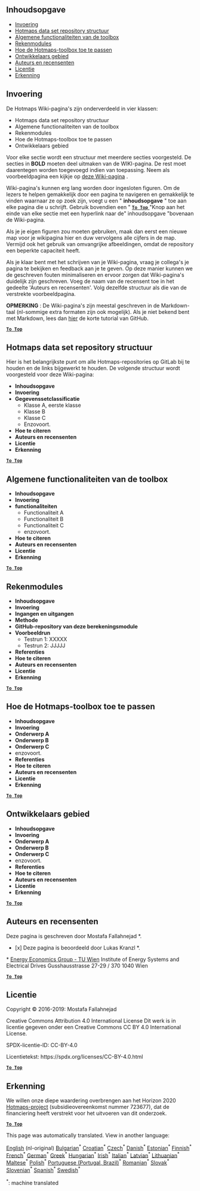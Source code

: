 <h2> Inhoudsopgave </h2><ul><li> <a href="#Introduction">Invoering</a> </li><li> <a href="#Hotmaps-data-set-repository-structure">Hotmaps data set repository structuur</a> </li><li> <a href="#General-functionalities-of-the-toolbox">Algemene functionaliteiten van de toolbox</a> </li><li> <a href="#Calculation-modules">Rekenmodules</a> </li><li> <a href="#How-to-apply-the-Hotmaps-toolbox">Hoe de Hotmaps-toolbox toe te passen</a> </li><li> <a href="#Developers-area">Ontwikkelaars gebied</a> </li><li> <a href="#authors-and-reviewers">Auteurs en recensenten</a> </li><li> <a href="#license">Licentie</a> </li><li> <a href="#acknowledgement">Erkenning</a> </li></ul><h2> Invoering </h2><p> De Hotmaps Wiki-pagina&#39;s zijn onderverdeeld in vier klassen: </p><ul><li> Hotmaps data set repository structuur </li><li> Algemene functionaliteiten van de toolbox </li><li> Rekenmodules </li><li> Hoe de Hotmaps-toolbox toe te passen </li><li> Ontwikkelaars gebied </li></ul><p> Voor elke sectie wordt een structuur met meerdere secties voorgesteld. De secties in <strong>BOLD</strong> moeten deel uitmaken van de WIKI-pagina. De rest moet daarentegen worden toegevoegd indien van toepassing. Neem als voorbeeldpagina een kijkje op <a href="https://github.com/HotMaps/hotmaps_wiki/wiki/CM-District-heating-potential-user-defined-thresholds">deze Wiki-pagina</a> . </p><p> Wiki-pagina&#39;s kunnen erg lang worden door ingesloten figuren. Om de lezers te helpen gemakkelijk door een pagina te navigeren en gemakkelijk te vinden waarnaar ze op zoek zijn, voegt u een &quot; <strong>inhoudsopgave</strong> &quot; toe aan elke pagina die u schrijft. Gebruik bovendien een &quot; <ins> <code><strong><a href="#table-of-contents">To Top</a></strong></code> </ins> &quot;Knop aan het einde van elke sectie met een hyperlink naar de&quot; inhoudsopgave &quot;bovenaan de Wiki-pagina. </p><p> Als je je eigen figuren zou moeten gebruiken, maak dan eerst een nieuwe map voor je wikipagina hier en duw vervolgens alle cijfers in de map. Vermijd ook het gebruik van omvangrijke afbeeldingen, omdat de repository een beperkte capaciteit heeft. </p><p> Als je klaar bent met het schrijven van je Wiki-pagina, vraag je collega&#39;s je pagina te bekijken en feedback aan je te geven. Op deze manier kunnen we de geschreven fouten minimaliseren en ervoor zorgen dat Wiki-pagina&#39;s duidelijk zijn geschreven. Voeg de naam van de recensent toe in het gedeelte &#39;Auteurs en recensenten&#39;. Volg dezelfde structuur als die van de verstrekte voorbeeldpagina. </p><p> <strong>OPMERKING</strong> : De Wiki-pagina&#39;s zijn meestal geschreven in de Markdown-taal (nl-sommige extra formaten zijn ook mogelijk). Als je niet bekend bent met Markdown, lees dan <a href="https://guides.github.com/features/mastering-markdown/">hier</a> de korte tutorial van GitHub. </p><p><ins> <code><strong><a href="#table-of-contents">To Top</a></strong></code> </ins> </p><h2> Hotmaps data set repository structuur </h2><p> Hier is het belangrijkste punt om alle Hotmaps-repositories op GitLab bij te houden en de links bijgewerkt te houden. De volgende structuur wordt voorgesteld voor deze Wiki-pagina: </p><ul><li> <strong>Inhoudsopgave</strong> </li><li> <strong>Invoering</strong> </li><li> <strong>Gegevenssetclassificatie</strong> <ul><li> Klasse A, eerste klasse </li><li> Klasse B </li><li> Klasse C </li><li> Enzovoort. </li></ul></li><li> <strong>Hoe te citeren</strong> </li><li> <strong>Auteurs en recensenten</strong> </li><li> <strong>Licentie</strong> </li><li> <strong>Erkenning</strong> </li></ul><p><ins> <code><strong><a href="#table-of-contents">To Top</a></strong></code> </ins> </p><h2> Algemene functionaliteiten van de toolbox </h2><ul><li> <strong>Inhoudsopgave</strong> </li><li> <strong>Invoering</strong> </li><li> <strong>functionaliteiten</strong> <ul><li> Functionaliteit A </li><li> Functionaliteit B </li><li> Functionaliteit C </li><li> enzovoort. </li></ul></li><li> <strong>Hoe te citeren</strong> </li><li> <strong>Auteurs en recensenten</strong> </li><li> <strong>Licentie</strong> </li><li> <strong>Erkenning</strong> </li></ul><p><ins> <code><strong><a href="#table-of-contents">To Top</a></strong></code> </ins> </p><h2> Rekenmodules </h2><ul><li> <strong>Inhoudsopgave</strong> </li><li> <strong>Invoering</strong> </li><li> <strong>Ingangen en uitgangen</strong> </li><li> <strong>Methode</strong> </li><li> <strong>GitHub-repository van deze berekeningsmodule</strong> </li><li> <strong>Voorbeeldrun</strong> <ul><li> Testrun 1: XXXXX </li><li> Testrun 2: JJJJJ </li></ul></li><li> <strong>Referenties</strong> </li><li> <strong>Hoe te citeren</strong> </li><li> <strong>Auteurs en recensenten</strong> </li><li> <strong>Licentie</strong> </li><li> <strong>Erkenning</strong> </li></ul><p><ins> <code><strong><a href="#table-of-contents">To Top</a></strong></code> </ins> </p><h2> Hoe de Hotmaps-toolbox toe te passen </h2><ul><li> <strong>Inhoudsopgave</strong> </li><li> <strong>Invoering</strong> </li><li> <strong>Onderwerp A</strong> </li><li> <strong>Onderwerp B</strong> </li><li> <strong>Onderwerp C</strong> </li><li> enzovoort. </li><li> <strong>Referenties</strong> </li><li> <strong>Hoe te citeren</strong> </li><li> <strong>Auteurs en recensenten</strong> </li><li> <strong>Licentie</strong> </li><li> <strong>Erkenning</strong> </li></ul><p><ins> <code><strong><a href="#table-of-contents">To Top</a></strong></code> </ins> </p><h2> Ontwikkelaars gebied </h2><ul><li> <strong>Inhoudsopgave</strong> </li><li> <strong>Invoering</strong> </li><li> <strong>Onderwerp A</strong> </li><li> <strong>Onderwerp B</strong> </li><li> <strong>Onderwerp C</strong> </li><li> enzovoort. </li><li> <strong>Referenties</strong> </li><li> <strong>Hoe te citeren</strong> </li><li> <strong>Auteurs en recensenten</strong> </li><li> <strong>Licentie</strong> </li><li> <strong>Erkenning</strong> </li></ul><p><ins> <code><strong><a href="#table-of-contents">To Top</a></strong></code> </ins> </p><h2> Auteurs en recensenten </h2><p> Deze pagina is geschreven door Mostafa Fallahnejad *. </p><ul><li> [x] Deze pagina is beoordeeld door Lukas Kranzl *. </li></ul><p> * <a href="https://eeg.tuwien.ac.at/">Energy Economics Group - TU Wien</a> Institute of Energy Systems and Electrical Drives Gusshausstrasse 27-29 / 370 1040 Wien </p><p><ins> <code><strong><a href="#table-of-contents">To Top</a></strong></code> </ins> </p><h2> Licentie </h2><p> Copyright © 2016-2019: Mostafa Fallahnejad </p><p> Creative Commons Attribution 4.0 International License Dit werk is in licentie gegeven onder een Creative Commons CC BY 4.0 International License. </p><p> SPDX-licentie-ID: CC-BY-4.0 </p><p> Licentietekst: https://spdx.org/licenses/CC-BY-4.0.html </p><p><ins> <code><strong><a href="#table-of-contents">To Top</a></strong></code> </ins> </p><h2> Erkenning </h2><p> We willen onze diepe waardering overbrengen aan het Horizon 2020 <a href="https://www.hotmaps-project.eu">Hotmaps-project</a> (subsidieovereenkomst nummer 723677), dat de financiering heeft verstrekt voor het uitvoeren van dit onderzoek. </p><p><ins> <code><strong><a href="#table-of-contents">To Top</a></strong></code> </ins> </p>

This page was automatically translated. View in another language:

[English](en-Guidelines-for-writing-a-Hotmaps-Wiki-page) (nl-original) [Bulgarian](bg-Guidelines-for-writing-a-Hotmaps-Wiki-page)<sup>\*</sup> [Croatian](hr-Guidelines-for-writing-a-Hotmaps-Wiki-page)<sup>\*</sup> [Czech](cs-Guidelines-for-writing-a-Hotmaps-Wiki-page)<sup>\*</sup> [Danish](da-Guidelines-for-writing-a-Hotmaps-Wiki-page)<sup>\*</sup>  [Estonian](et-Guidelines-for-writing-a-Hotmaps-Wiki-page)<sup>\*</sup> [Finnish](fi-Guidelines-for-writing-a-Hotmaps-Wiki-page)<sup>\*</sup> [French](fr-Guidelines-for-writing-a-Hotmaps-Wiki-page)<sup>\*</sup> [German](de-Guidelines-for-writing-a-Hotmaps-Wiki-page)<sup>\*</sup> [Greek](el-Guidelines-for-writing-a-Hotmaps-Wiki-page)<sup>\*</sup> [Hungarian](hu-Guidelines-for-writing-a-Hotmaps-Wiki-page)<sup>\*</sup> [Irish](ga-Guidelines-for-writing-a-Hotmaps-Wiki-page)<sup>\*</sup> [Italian](it-Guidelines-for-writing-a-Hotmaps-Wiki-page)<sup>\*</sup> [Latvian](lv-Guidelines-for-writing-a-Hotmaps-Wiki-page)<sup>\*</sup> [Lithuanian](lt-Guidelines-for-writing-a-Hotmaps-Wiki-page)<sup>\*</sup> [Maltese](mt-Guidelines-for-writing-a-Hotmaps-Wiki-page)<sup>\*</sup> [Polish](pl-Guidelines-for-writing-a-Hotmaps-Wiki-page)<sup>\*</sup> [Portuguese (Portugal, Brazil)](pt-Guidelines-for-writing-a-Hotmaps-Wiki-page)<sup>\*</sup> [Romanian](ro-Guidelines-for-writing-a-Hotmaps-Wiki-page)<sup>\*</sup> [Slovak](sk-Guidelines-for-writing-a-Hotmaps-Wiki-page)<sup>\*</sup> [Slovenian](sl-Guidelines-for-writing-a-Hotmaps-Wiki-page)<sup>\*</sup> [Spanish](es-Guidelines-for-writing-a-Hotmaps-Wiki-page)<sup>\*</sup> [Swedish](sv-Guidelines-for-writing-a-Hotmaps-Wiki-page)<sup>\*</sup> 

<sup>\*</sup>: machine translated
